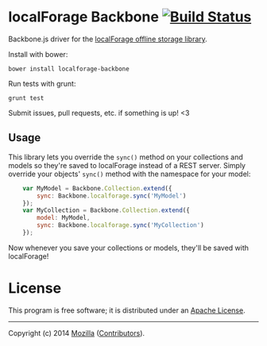 # localForage Backbone [![Build Status](https://secure.travis-ci.org/mozilla/localForage-backbone.png?branch=master)](http://travis-ci.org/mozilla/localForage-backbone)

Backbone.js driver for the
[localForage offline storage library](https://github.com/mozilla/localForage).

Install with bower:

    bower install localforage-backbone

Run tests with grunt:

    grunt test

Submit issues, pull requests, etc. if something is up! <3

## Usage

This library lets you override the `sync()` method on your collections and
models so they're saved to localForage instead of a REST server. Simply
override your objects' `sync()` method with the namespace for your model:

```javascript
    var MyModel = Backbone.Collection.extend({
        sync: Backbone.localforage.sync('MyModel')
    });
    var MyCollection = Backbone.Collection.extend({
        model: MyModel,
        sync: Backbone.localforage.sync('MyCollection')
    });
```

Now whenever you save your collections or models, they'll be saved with
localForage!

# License

This program is free software; it is distributed under an
[Apache License](http://github.com/mozilla/localForage-backbone/blob/master/LICENSE).

---

Copyright (c) 2014 [Mozilla](https://mozilla.org)
([Contributors](https://github.com/mozilla/localForage-backbone/graphs/contributors)).
